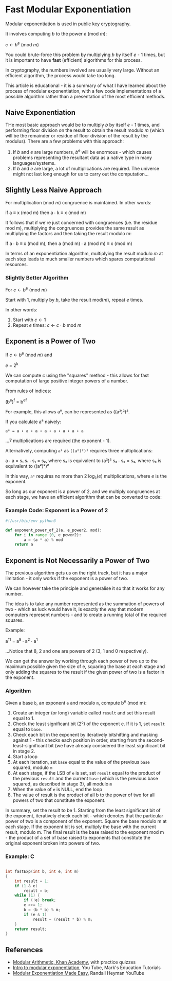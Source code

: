 Fast Modular Exponentiation
===========================
Modular exponentiation is used in public key cryptography.

It involves computing _b_ to the power _e_ (mod _m_):

_c_ ← _b_<sup>e</sup> (mod _m_) 

You could brute-force this problem by multiplying _b_ by itself _e_ - 1 times, but it is important to have __fast__ (efficient) algorithms for this process.

In cryptography, the numbers involved are usually very large. Without an efficient algorithm, the process would take too long.

This article is educational - it is a summary of what I have learned about the process of modular exponentiation, with a few code implementations of a possible algorithm rather than a presentation of the most efficient methods.

Naive Exponentiation
--------------------
THe most basic approach would be to multiply _b_ by itself _e_ - 1 times, and performing floor division on the result to obtain the result modulo _m_ (which will be the remainder or residue of floor division of the result by the modulus). There are a few problems with this approach:

1. If _b_ and _e_ are large numbers, _b_<sup>e</sup> will be enormous - which causes problems representing the resultant data as a native type in many languages/systems.
2. If _b_ and _e_ are large, a lot of multiplications are required. The universe might not last long enough for us to carry out the computation…

Slightly Less Naive Approach
----------------------------
For multiplication (mod _m_) congruence is maintained. In other words:

if a ≡ x (mod m) then a ∙ k ≡ x (mod m) 

It follows that if we're just concerned with congruences (i.e. the residue mod m), multiplying the congruences provides the same result as multiplying the factors and then taking the result modulo m:

If a ∙ b ≡ x (mod m), then a (mod m) ∙ a (mod m) ≡ x (mod m)

In terms of an exponentiation algorithm, multiplying the result modulo _m_ at each step leads to much smaller numbers which spares computational resources.

### Slightly Better Algorithm
For _c_ ← _b_<sup>e</sup> (mod _m_)

Start with 1, multiply by _b_, take the result mod(_m_), repeat _e_ times.

In other words:
1. Start with _c_ ← 1
2. Repeat _e_ times: _c_ ← _c_ ∙ _b_ mod _m_


Exponent is a Power of Two
--------------------------
If _c_ ← _b_<sup>e</sup> (mod _m_) and 

_e_ = 2<sup>k</sup>

We can compute _c_ using the "squares" method - this allows for fast computation of large positive integer powers of a number.

From rules of indices:

(b<sup>e</sup>)<sup>f</sup> = b<sup>ef</sup>

For example, this allows a⁸, can be represented as ((a²)²)².

If you calculate a⁸ naively:

`a⁸ = a ∙ a ∙ a ∙ a ∙ a ∙ a ∙ a ∙ a`

...7 multiplications are required (the exponent - 1).

Alternatively, computing `a⁸` as `((a²)²)²` requires three multiplications:

a ∙ a = s₁
s₁ ∙ s₁ = s₂, where s₂ is equivalent to (a²)²
s₂ ∙ s₂ = s₃, where s₃ is equivalent to ((a²)²)²

In this way, `aⁿ` requires no more than 2 log₂(_e_) multiplications, where _e_ is the exponent.

So long as our exponent is a power of 2, and we multiply congruences at each stage, we have an efficient algorithm that can be converted to code:

### Example Code: Exponent is a Power of 2
```python
#!/usr/bin/env python3

def exponent_power_of_2(a, e_power2, mod):
    for i in range (0, e_power2):
        a = (a * a) % mod
    return a
```

Exponent is Not Necessarily a Power of Two
------------------------------------------
The previous algorithm gets us on the right track, but it has a major limitation - it only works if the exponent is a power of two.

We can however take the principle and generalise it so that it works for any number.

The idea is to take any number represented as the summation of powers of two - which as luck would have it, is exactly the way that modern computers represent numbers - and to create a running total of the required squares.

Example:

a<sup>11</sup> = a<sup>8</sup> ∙ a<sup>2</sup> ∙ a<sup>1<sup>

...Notice that 8, 2 and one are powers of 2 (3, 1 and 0 respectively).

We can get the answer by working through each power of two up to the maximum possible given the size of e, squaring the base at each stage and only adding the squares to the result if the given power of two is a factor in the exponent. 

### Algorithm
Given a base `b`, an exponent `e` and modulo `m`, compute b<sup>e</sup> (mod m):

1. Create an integer (or long) variable called `result` and set this result equal to 1.
2. Check the least significant bit (2⁰) of the exponent e. If it is 1, set `result` equal to `base`.
2. Check each bit in the exponent by iteratively bitshifting and masking against 1 - this checks each position in order, starting from the second-least-significant bit (we have already considered the least significant bit in stage 2.
3. Start a loop
4. At each iteration, set `base` equal to the value of the previous `base` squared, modulo `m`
5. At each stage, if the LSB of `e` is set, set `result` equal to the product of the previous `result` and the current `base` (which is the previous base squared, as described in stage 3), all modulo `m`
6. When the value of `e` is NULL, end the loop
7. The value of result is the product of all b to the power of two for all powers of two that constitute the exponent. 

In summary, set the result to be 1. Starting from the least significant bit of the exponent, iteratively check each bit - which denotes that the particular power of two is a component of the exponent. Square the base modulo m at each stage. If the exponent bit is set, multiply the base with the current result, modulo m. The final result is the base raised to the exponent mod m - the product of a set of base raised to exponents that constitute the original exponent broken into powers of two.  

### Example: C
```c

int fastExp(int b, int e, int m)
{
	int result = 1;
	if (1 & e)
		result = b;
	while (1) {
		if (!e) break;
		e >>= 1;
		b = (b * b) % m;
		if (e & 1)
			result = (result * b) % m;
	}
	return result;
}
```

References
----------
* [Modular Arithmetic, Khan Academy][1], with practice quizzes
* [Intro to modular exponentiation][2], You Tube, Mark's Education Tutorials
* [Modular Exponentiation Made Easy][3], Randall Heyman YouTube

[1]: https://www.khanacademy.org/computing/computer-science/cryptography#modarithmetic
[2]: https://www.youtube.com/watch?v=DtV4Fwvn0e8
[3]: https://www.youtube.com/watch?v=tTuWmcikE0Q
